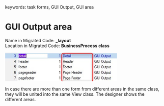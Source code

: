 ﻿keywords: task forms, GUI Output, GUI area

# GUI Output area

Name in Migrated Code: **_layout**  
Location in Migrated Code: **BusinessProcess class**  

![2018 01 02 14H40 57 Area](2018-01-02_14h40_57-area.jpg)

In case there are more than one form from different areas in the same class, they will be united into the same View class. The designer shows the different areas.